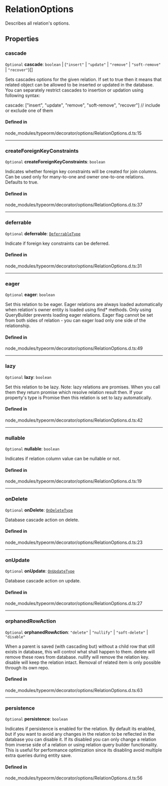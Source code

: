 # RelationOptions

Describes all relation's options.

## Properties

### cascade

 `Optional` **cascade**: `boolean` \| (``"insert"`` \| ``"update"`` \| ``"remove"`` \| ``"soft-remove"`` \| ``"recover"``)[]

Sets cascades options for the given relation.
If set to true then it means that related object can be allowed to be inserted or updated in the database.
You can separately restrict cascades to insertion or updation using following syntax:

cascade: ["insert", "update", "remove", "soft-remove", "recover"] // include or exclude one of them

#### Defined in

node_modules/typeorm/decorator/options/RelationOptions.d.ts:15

___

### createForeignKeyConstraints

 `Optional` **createForeignKeyConstraints**: `boolean`

Indicates whether foreign key constraints will be created for join columns.
Can be used only for many-to-one and owner one-to-one relations.
Defaults to true.

#### Defined in

node_modules/typeorm/decorator/options/RelationOptions.d.ts:37

___

### deferrable

 `Optional` **deferrable**: [`DeferrableType`](../index.md#deferrabletype)

Indicate if foreign key constraints can be deferred.

#### Defined in

node_modules/typeorm/decorator/options/RelationOptions.d.ts:31

___

### eager

 `Optional` **eager**: `boolean`

Set this relation to be eager.
Eager relations are always loaded automatically when relation's owner entity is loaded using find* methods.
Only using QueryBuilder prevents loading eager relations.
Eager flag cannot be set from both sides of relation - you can eager load only one side of the relationship.

#### Defined in

node_modules/typeorm/decorator/options/RelationOptions.d.ts:49

___

### lazy

 `Optional` **lazy**: `boolean`

Set this relation to be lazy. Note: lazy relations are promises. When you call them they return promise
which resolve relation result then. If your property's type is Promise then this relation is set to lazy automatically.

#### Defined in

node_modules/typeorm/decorator/options/RelationOptions.d.ts:42

___

### nullable

 `Optional` **nullable**: `boolean`

Indicates if relation column value can be nullable or not.

#### Defined in

node_modules/typeorm/decorator/options/RelationOptions.d.ts:19

___

### onDelete

 `Optional` **onDelete**: [`OnDeleteType`](../index.md#ondeletetype)

Database cascade action on delete.

#### Defined in

node_modules/typeorm/decorator/options/RelationOptions.d.ts:23

___

### onUpdate

 `Optional` **onUpdate**: [`OnUpdateType`](../index.md#onupdatetype)

Database cascade action on update.

#### Defined in

node_modules/typeorm/decorator/options/RelationOptions.d.ts:27

___

### orphanedRowAction

 `Optional` **orphanedRowAction**: ``"delete"`` \| ``"nullify"`` \| ``"soft-delete"`` \| ``"disable"``

When a parent is saved (with cascading but) without a child row that still exists in database, this will control what shall happen to them.
delete will remove these rows from database.
nullify will remove the relation key.
disable will keep the relation intact. Removal of related item is only possible through its own repo.

#### Defined in

node_modules/typeorm/decorator/options/RelationOptions.d.ts:63

___

### persistence

 `Optional` **persistence**: `boolean`

Indicates if persistence is enabled for the relation.
By default its enabled, but if you want to avoid any changes in the relation to be reflected in the database you can disable it.
If its disabled you can only change a relation from inverse side of a relation or using relation query builder functionality.
This is useful for performance optimization since its disabling avoid multiple extra queries during entity save.

#### Defined in

node_modules/typeorm/decorator/options/RelationOptions.d.ts:56
